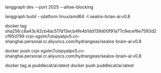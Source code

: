 langgraph dev --port 2025 --allow-blocking

langgraph build --platform linux/amd64 -t sealos-brian-ai:v0.8

docker tag sha256:c8a43c42cb4ac517d13ecb4fe4b1dd139d00f91a77c8ecef6e7593d2cf95d799 crpi-xgxlm7ulopyatpv5.cn-shanghai.personal.cr.aliyuncs.com/hydrangeas/sealos-brain-ai:v0.8

docker push crpi-xgxlm7ulopyatpv5.cn-shanghai.personal.cr.aliyuncs.com/hydrangeas/sealos-brain-ai:v0.8

docker tag ai puddlecat/ai:latest
docker push puddlecat/ai:latest
